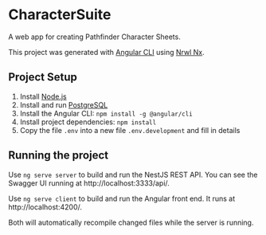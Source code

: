 # CharacterSuite

A web app for creating Pathfinder Character Sheets.

This project was generated with [Angular CLI](https://github.com/angular/angular-cli) using [Nrwl Nx](https://nrwl.io/nx).

## Project Setup

1) Install [Node.js](https://nodejs.org/en/)
2) Install and run [PostgreSQL](https://www.postgresql.org/download/)
3) Install the Angular CLI: `npm install -g @angular/cli`
4) Install project dependencies: `npm install`
4) Copy the file `.env` into a new file `.env.development` and fill in details

## Running the project

Use `ng serve server` to build and run the NestJS REST API. You can see the Swagger UI running at http://localhost:3333/api/.

Use `ng serve client` to build and run the Angular front end. It runs at http://localhost:4200/.

Both will automatically recompile changed files while the server is running.
